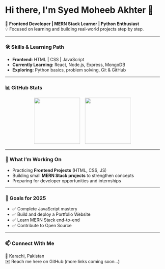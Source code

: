 # Hi there, I'm Syed Moheeb Akhter 👋  

🚀 **Frontend Developer | MERN Stack Learner | Python Enthusiast**  
💡 Focused on learning and building real-world projects step by step.  

---

### 🛠️ Skills & Learning Path
- **Frontend:** HTML | CSS | JavaScript  
- **Currently Learning:** React, Node.js, Express, MongoDB  
- **Exploring:** Python basics, problem solving, Git & GitHub  

---

### 📊 GitHub Stats
<p align="center">
  <img src="https://github-readme-stats.vercel.app/api?username=moheebakhter&show_icons=true&theme=radical" height="150"/>
  &nbsp;&nbsp;
  <img src="https://github-readme-stats.vercel.app/api/top-langs/?username=moheebakhter&layout=compact&theme=radical" height="150"/>
</p>

---

### 🌱 What I’m Working On
- Practicing **Frontend Projects** (HTML, CSS, JS)  
- Building small **MERN Stack projects** to strengthen concepts  
- Preparing for developer opportunities and internships  

---

### 📌 Goals for 2025
- ✅ Complete JavaScript mastery  
- ✅ Build and deploy a Portfolio Website  
- ✅ Learn MERN Stack end-to-end  
- ✅ Contribute to Open Source  

---

### 📫 Connect With Me
📍 Karachi, Pakistan  
✉️ Reach me here on GitHub (more links coming soon...)  
